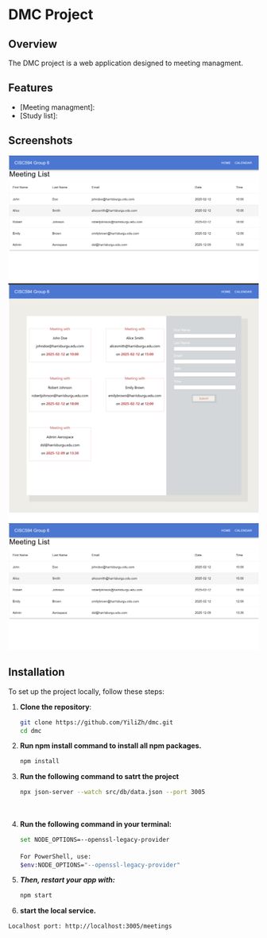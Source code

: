 # DMC Project

## Overview

The DMC project is a web application designed to meeting managment.

## Features

- [Meeting managment]:
- [Study list]:

## Screenshots

![Screenshot 1](./Screenshot-1.png)  
![Screenshot 2](./Screenshot-2.png)
![Screenshot 2](./public/Screenshot-1.png)

## Installation

To set up the project locally, follow these steps:

1. **Clone the repository**:
   ```bash
   git clone https://github.com/YiliZh/dmc.git
   cd dmc

2. **Run npm install command to install all npm packages.**
   ```bash
   npm install

3. **Run the following command to satrt the project**
   ```bash
   npx json-server --watch src/db/data.json --port 3005

 

4. **Run the following command in your terminal:**
   ```bash
   set NODE_OPTIONS=--openssl-legacy-provider

   For PowerShell, use:
   $env:NODE_OPTIONS="--openssl-legacy-provider"

5. ***Then, restart your app with:***
   ```bash
   npm start

6.  **start the local service.**
   ```bash
   Localhost port: http://localhost:3005/meetings


